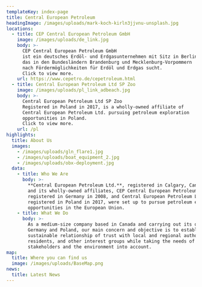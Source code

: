 ```yaml
---
templateKey: index-page
title: Central European Petroleum
headingImage: /images/uploads/mark-koch-kirln3jjvnu-unsplash.jpg
locations:
  - title: CEP Central European Petroleum GmbH
    image: /images/uploads/de_link.jpg
    body: >-
      CEP Central European Petroleum GmbH
      ist ein deutsches Erdöl- und Erdgasunternehmen mit Sitz in Berlin,
      das in den Bundesländern Brandenburg und Mecklenburg-Vorpommern
      nach Fördermöglichkeiten für Erdöl und Erdgas sucht.
      Click to view more.
    url: https://www.cepetro.de/cepetroleum.html
  - title: Central European Petroleum Ltd SP Zoo
    image: /images/uploads/pl_link_adbeach.jpg
    body: >-
      Central European Petroleum Ltd SP Zoo
      Registered in Poland in 2017, is a wholly-owned affiliate of
      Central European Petroleum Ltd. pursuing petroleum exploration
      opportunities in Poland.
      Click to view more.
    url: /pl
highlights:
  title: About Us
  images:
    - /images/uploads/gln_flare1.jpg
    - /images/uploads/boat_equipment_2.jpg
    - /images/uploads/obx-deployment.jpg
  data:
    - title: Who We Are
      body: >-
        **Central European Petroleum Ltd.**, registered in Calgary, Canada in 2006,
        and its wholly-owned affiliates, CEP Central European Petroleum GmbH,
        registered in Germany in 2008, and Central European Petroleum Ltd SP Zoo,
        registered in Poland in 2017, were set up to pursue petroleum exploration
        opportunities in the European Union.
    - title: What We Do
      body: >-
        As a medium-size company based in Canada and carrying out its operations in
        Germany and Poland, our main concern and objective is to establish a
        sustainable relationship of trust with local and regional authorities,
        residents, and other interest groups while taking the needs of all
        stakeholders and the environment into account.
map:
  title: Where you can find us
  image: /images/uploads/BaseMap.png
news:
  title: Latest News
---
```

